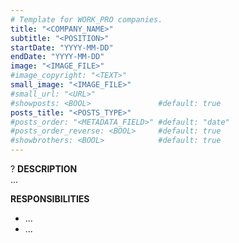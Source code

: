 ```yaml
---
# Template for WORK_PRO companies.
title: "<COMPANY_NAME>"
subtitle: "<POSITION>"
startDate: "YYYY-MM-DD"
endDate: "YYYY-MM-DD"
image: "<IMAGE_FILE>"
#image_copyright: "<TEXT>"
small_image: "<IMAGE_FILE>"
#small_url: "<URL>"
#showposts: <BOOL>               #default: true
posts_title: "<POSTS_TYPE>"
#posts_order: "<METADATA_FIELD>" #default: "date"
#posts_order_reverse: <BOOL>     #default: true
#showbrothers: <BOOL>            #default: true
---
```


?
<b>DESCRIPTION</b><br>
...<br>

<b>RESPONSIBILITIES</b><br>
- ...<br>
- ...<br>
